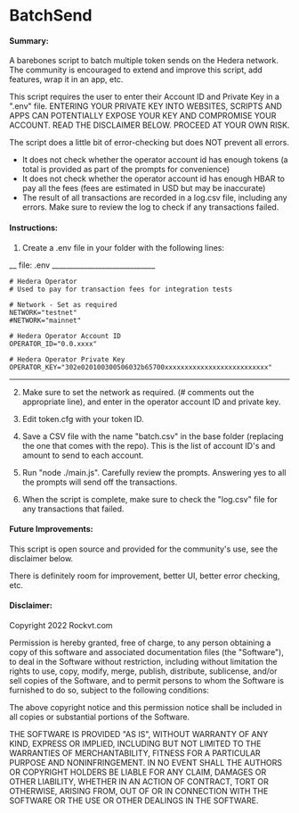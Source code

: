 # BatchSend

#### Summary:
 A barebones script to batch multiple token sends on the Hedera network. The community is encouraged to extend and improve this script, add features, wrap it in an app, etc.

 This script requires the user to enter their Account ID and Private Key in a ".env" file. ENTERING YOUR PRIVATE KEY INTO WEBSITES, SCRIPTS AND APPS CAN POTENTIALLY EXPOSE YOUR KEY AND COMPROMISE YOUR ACCOUNT. READ THE DISCLAIMER BELOW. PROCEED AT YOUR OWN RISK. 

 The script does a little bit of error-checking but does NOT prevent all errors.
 - It does not check whether the operator account id has enough tokens (a total is provided as part of the prompts for convenience)
 - It does not check whether the operator account id has enough HBAR to pay all the fees (fees are estimated in USD but may be inaccurate)
 - The result of all transactions are recorded in a log.csv file, including any errors. Make sure to review the log to check if any transactions failed.

#### Instructions:

1. Create a .env file in your folder with the following lines:

__ file: .env _____________________________
```
# Hedera Operator
# Used to pay for transaction fees for integration tests

# Network - Set as required
NETWORK="testnet"
#NETWORK="mainnet"

# Hedera Operator Account ID
OPERATOR_ID="0.0.xxxx"

# Hedera Operator Private Key
OPERATOR_KEY="302e020100300506032b65700xxxxxxxxxxxxxxxxxxxxxxxxxx"
```
______________________

2. Make sure to set the network as required. (# comments out the appropriate line), and enter in the operator account ID and private key.

3. Edit token.cfg with your token ID.

4. Save a CSV file with the name "batch.csv" in the base folder (replacing the one that comes with the repo). This is the list of account ID's and amount to send to each account.

5. Run "node ./main.js". Carefully review the prompts. Answering yes to all the prompts will send off the transactions.

6. When the script is complete, make sure to check the "log.csv" file for any transactions that failed.

#### Future Improvements: ####

This script is open source and provided for the community's use, see the disclaimer below.

There is definitely room for improvement, better UI, better error checking, etc.

#### Disclaimer:

Copyright 2022 Rockvt.com

Permission is hereby granted, free of charge, to any person obtaining a copy of this software and associated documentation files (the "Software"), to deal in the Software without restriction, including without limitation the rights to use, copy, modify, merge, publish, distribute, sublicense, and/or sell copies of the Software, and to permit persons to whom the Software is furnished to do so, subject to the following conditions:

The above copyright notice and this permission notice shall be included in all copies or substantial portions of the Software.

THE SOFTWARE IS PROVIDED "AS IS", WITHOUT WARRANTY OF ANY KIND, EXPRESS OR IMPLIED, INCLUDING BUT NOT LIMITED TO THE WARRANTIES OF MERCHANTABILITY, FITNESS FOR A PARTICULAR PURPOSE AND NONINFRINGEMENT. IN NO EVENT SHALL THE AUTHORS OR COPYRIGHT HOLDERS BE LIABLE FOR ANY CLAIM, DAMAGES OR OTHER LIABILITY, WHETHER IN AN ACTION OF CONTRACT, TORT OR OTHERWISE, ARISING FROM, OUT OF OR IN CONNECTION WITH THE SOFTWARE OR THE USE OR OTHER DEALINGS IN THE SOFTWARE.


